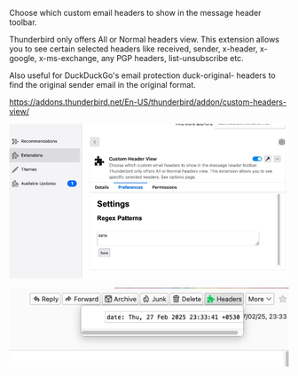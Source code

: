 Choose which custom email headers to show in the message header toolbar.

Thunderbird only offers All or Normal headers view. This extension allows you to see certain selected headers like received, sender, x-header, x-google, x-ms-exchange, any PGP headers, list-unsubscribe etc.

Also useful for DuckDuckGo's email protection duck-original- headers to find the original sender email in the original format.

https://addons.thunderbird.net/En-US/thunderbird/addon/custom-headers-view/

![screenshot of Options page](img_options.jpg)

![screenshot of Popup page](img_popup.jpg)
